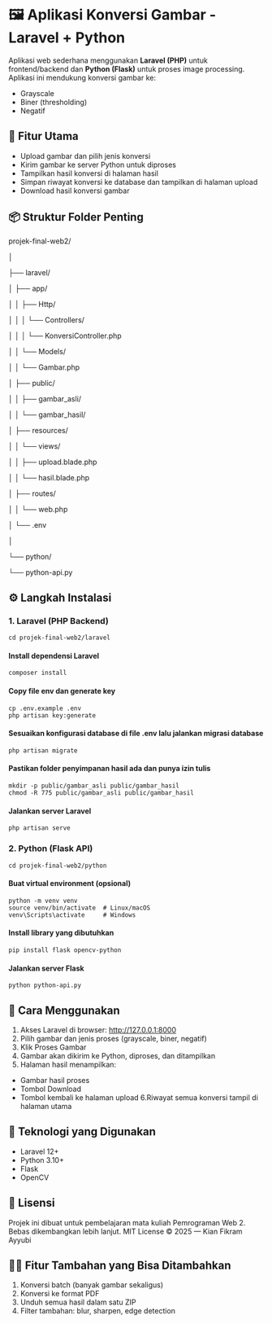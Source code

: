# 🖼️ Aplikasi Konversi Gambar - Laravel + Python

Aplikasi web sederhana menggunakan **Laravel (PHP)** untuk frontend/backend dan **Python (Flask)** untuk proses image processing. Aplikasi ini mendukung konversi gambar ke:

- Grayscale
- Biner (thresholding)
- Negatif


## 📁 Fitur Utama

- Upload gambar dan pilih jenis konversi
- Kirim gambar ke server Python untuk diproses
- Tampilkan hasil konversi di halaman hasil
- Simpan riwayat konversi ke database dan tampilkan di halaman upload
- Download hasil konversi gambar

## 📦 Struktur Folder Penting

projek-final-web2/

│

├── laravel/

│ ├── app/

│ │ ├── Http/

│ │ │ └── Controllers/

│ │ │ └── KonversiController.php

│ │ └── Models/

│ │ └── Gambar.php

│ ├── public/

│ │ ├── gambar_asli/

│ │ └── gambar_hasil/

│ ├── resources/

│ │ └── views/

│ │ ├── upload.blade.php

│ │ └── hasil.blade.php

│ ├── routes/

│ │ └── web.php

│ └── .env

│

└── python/

└── python-api.py


## ⚙️ Langkah Instalasi

### 1. Laravel (PHP Backend)

```
cd projek-final-web2/laravel
```

#### Install dependensi Laravel
```
composer install
```

#### Copy file env dan generate key
```
cp .env.example .env
php artisan key:generate
```

#### Sesuaikan konfigurasi database di file .env lalu jalankan migrasi database
```
php artisan migrate
```

#### Pastikan folder penyimpanan hasil ada dan punya izin tulis
```
mkdir -p public/gambar_asli public/gambar_hasil
chmod -R 775 public/gambar_asli public/gambar_hasil
```

#### Jalankan server Laravel
```
php artisan serve
```

### 2. Python (Flask API)

```
cd projek-final-web2/python
```

#### Buat virtual environment (opsional)
```
python -m venv venv
source venv/bin/activate  # Linux/macOS
venv\Scripts\activate     # Windows
```

#### Install library yang dibutuhkan
```
pip install flask opencv-python
```

#### Jalankan server Flask
```
python python-api.py
```

## 🚀 Cara Menggunakan

1. Akses Laravel di browser: http://127.0.0.1:8000
2. Pilih gambar dan jenis proses (grayscale, biner, negatif)
3. Klik Proses Gambar
4. Gambar akan dikirim ke Python, diproses, dan ditampilkan
5. Halaman hasil menampilkan:
  - Gambar hasil proses
  - Tombol Download
  - Tombol kembali ke halaman upload
6.Riwayat semua konversi tampil di halaman utama

## 🧠 Teknologi yang Digunakan

- Laravel 12+
- Python 3.10+
- Flask
- OpenCV

## 📜 Lisensi

Projek ini dibuat untuk pembelajaran mata kuliah Pemrograman Web 2. Bebas dikembangkan lebih lanjut.
MIT License © 2025 — Kian Fikram Ayyubi

## 🙋‍♀️ Fitur Tambahan yang Bisa Ditambahkan

1. Konversi batch (banyak gambar sekaligus)
2. Konversi ke format PDF
3. Unduh semua hasil dalam satu ZIP
4. Filter tambahan: blur, sharpen, edge detection

